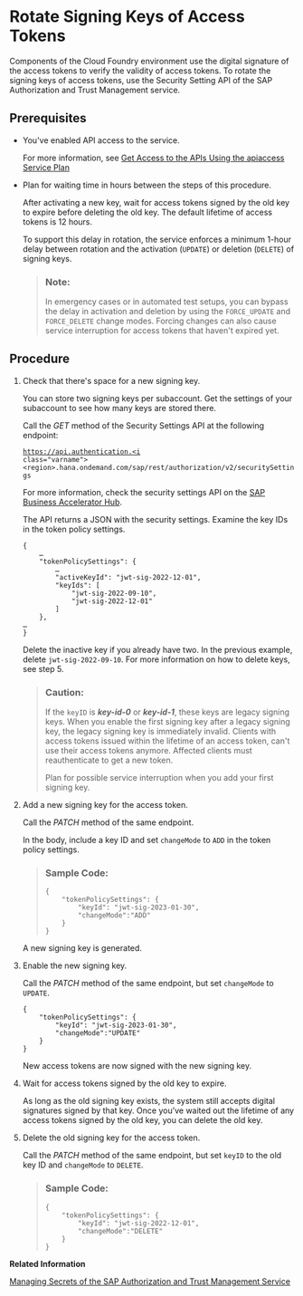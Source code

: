 <!-- loiob279adf3ec134b2a8611a42bff1ee9d9 -->

# Rotate Signing Keys of Access Tokens

Components of the Cloud Foundry environment use the digital signature of the access tokens to verify the validity of access tokens. To rotate the signing keys of access tokens, use the Security Setting API of the SAP Authorization and Trust Management service.



<a name="loiob279adf3ec134b2a8611a42bff1ee9d9__prereq_g3h_l5y_tjb"/>

## Prerequisites

-   You've enabled API access to the service.

    For more information, see [Get Access to the APIs Using the apiaccess Service Plan](get-access-to-the-apis-using-the-apiaccess-service-plan-ebc9113.md)

-   Plan for waiting time in hours between the steps of this procedure.

    After activating a new key, wait for access tokens signed by the old key to expire before deleting the old key. The default lifetime of access tokens is 12 hours.

    To support this delay in rotation, the service enforces a minimum 1-hour delay between rotation and the activation \(`UPDATE`\) or deletion \(`DELETE`\) of signing keys.

    > ### Note:  
    > In emergency cases or in automated test setups, you can bypass the delay in activation and deletion by using the `FORCE_UPDATE` and `FORCE_DELETE` change modes. Forcing changes can also cause service interruption for access tokens that haven't expired yet.




<a name="loiob279adf3ec134b2a8611a42bff1ee9d9__steps_l1y_bbl_31c"/>

## Procedure

1.  Check that there's space for a new signing key.

    You can store two signing keys per subaccount. Get the settings of your subaccount to see how many keys are stored there.

    Call the *GET* method of the Security Settings API at the following endpoint:

    <code>https://api.authentication.<i class="varname">&lt;region&gt;</i>.hana.ondemand.com/sap/rest/authorization/v2/securitySettings</code>

    For more information, check the security settings API on the [SAP Business Accelerator Hub](https://api.sap.com/package/authtrustmgmnt?section=Artifacts).

    The API returns a JSON with the security settings. Examine the key IDs in the token policy settings.

    ```
    {
        …
        "tokenPolicySettings": {
            …
            "activeKeyId": "jwt-sig-2022-12-01",
            "keyIds": [
                "jwt-sig-2022-09-10",
                "jwt-sig-2022-12-01"
            ]
        },
    …
    }
    ```

    Delete the inactive key if you already have two. In the previous example, delete `jwt-sig-2022-09-10`. For more information on how to delete keys, see step 5.

    > ### Caution:  
    > If the `keyID` is ***key-id-0*** or ***key-id-1***, these keys are legacy signing keys. When you enable the first signing key after a legacy signing key, the legacy signing key is immediately invalid. Clients with access tokens issued within the lifetime of an access token, can't use their access tokens anymore. Affected clients must reauthenticate to get a new token.
    > 
    > Plan for possible service interruption when you add your first signing key.

2.  Add a new signing key for the access token.

    Call the *PATCH* method of the same endpoint.

    In the body, include a key ID and set `changeMode` to `ADD` in the token policy settings.

    > ### Sample Code:  
    > ```
    > {
    >     "tokenPolicySettings": {
    >         "keyId": "jwt-sig-2023-01-30",
    >         "changeMode":"ADD"
    >     }
    > }
    > ```

    A new signing key is generated.

3.  Enable the new signing key.

    Call the *PATCH* method of the same endpoint, but set `changeMode` to `UPDATE`.

    ```
    {
        "tokenPolicySettings": {
            "keyId": "jwt-sig-2023-01-30",
            "changeMode":"UPDATE"
        }
    }
    ```

    New access tokens are now signed with the new signing key.

4.  Wait for access tokens signed by the old key to expire.

    As long as the old signing key exists, the system still accepts digital signatures signed by that key. Once you’ve waited out the lifetime of any access tokens signed by the old key, you can delete the old key.

5.  Delete the old signing key for the access token.

    Call the *PATCH* method of the same endpoint, but set `keyID` to the old key ID and `changeMode` to `DELETE`.

    > ### Sample Code:  
    > ```
    > {
    >     "tokenPolicySettings": {
    >         "keyId": "jwt-sig-2022-12-01",
    >         "changeMode":"DELETE"
    >     }
    > }
    > ```


**Related Information**  


[Managing Secrets of the SAP Authorization and Trust Management Service](managing-secrets-of-the-sap-authorization-and-trust-management-service-22f4a5c.md "The SAP Authorization and Trust Management service maintains a number of secrets to ensure secure operation of the service. Your organization can have policies that require you change secrets or you may need to respond to the loss of a secret.")

